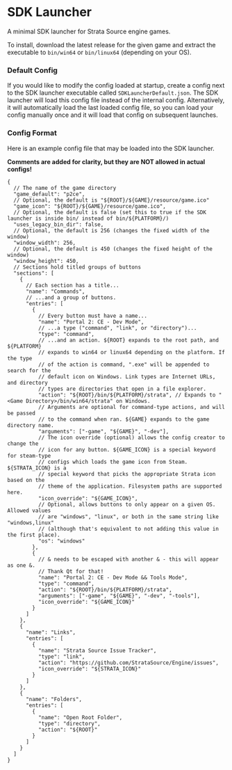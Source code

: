 # SDK Launcher

A minimal SDK launcher for Strata Source engine games.

To install, download the latest release for the given game and extract
the executable to `bin/win64` or `bin/linux64` (depending on your OS).

### Default Config

If you would like to modify the config loaded at startup, create a config next to
the SDK launcher executable called `SDKLauncherDefault.json`. The SDK launcher will
load this config file instead of the internal config. Alternatively, it will
automatically load the last loaded config file, so you can load your config manually
once and it will load that config on subsequent launches.

### Config Format

Here is an example config file that may be loaded into the SDK launcher.

**Comments are added for clarity, but they are NOT allowed in actual configs!**

```json5
{
  // The name of the game directory
  "game_default": "p2ce",
  // Optional, the default is "${ROOT}/${GAME}/resource/game.ico"
  "game_icon": "${ROOT}/${GAME}/resource/game.ico",
  // Optional, the default is false (set this to true if the SDK launcher is inside bin/ instead of bin/${PLATFORM}/)
  "uses_legacy_bin_dir": false,
  // Optional, the default is 256 (changes the fixed width of the window)
  "window_width": 256,
  // Optional, the default is 450 (changes the fixed height of the window)
  "window_height": 450,
  // Sections hold titled groups of buttons
  "sections": [
    {
      // Each section has a title...
      "name": "Commands",
      // ...and a group of buttons.
      "entries": [
        {
          // Every button must have a name...
          "name": "Portal 2: CE - Dev Mode",
          // ...a type ("command", "link", or "directory")...
          "type": "command",
          // ...and an action. ${ROOT} expands to the root path, and ${PLATFORM}
          // expands to win64 or linux64 depending on the platform. If the type
          // of the action is command, ".exe" will be appended to search for the
          // default icon on Windows. Link types are Internet URLs, and directory
          // types are directories that open in a file explorer.
          "action": "${ROOT}/bin/${PLATFORM}/strata", // Expands to "<Game Directory>/bin/win64/strata" on Windows.
          // Arguments are optional for command-type actions, and will be passed
          // to the command when ran. ${GAME} expands to the game directory name.
          "arguments": ["-game", "${GAME}", "-dev"],
          // The icon override (optional) allows the config creator to change the
          // icon for any button. ${GAME_ICON} is a special keyword for steam-type
          // configs which loads the game icon from Steam. ${STRATA_ICON} is a
          // special keyword that picks the appropriate Strata icon based on the
          // theme of the application. Filesystem paths are supported here.
          "icon_override": "${GAME_ICON}",
          // Optional, allows buttons to only appear on a given OS. Allowed values
          // are "windows", "linux", or both in the same string like "windows,linux"
          // (although that's equivalent to not adding this value in the first place).
          "os": "windows"
        },
        {
          // & needs to be escaped with another & - this will appear as one &.
          // Thank Qt for that!
          "name": "Portal 2: CE - Dev Mode && Tools Mode",
          "type": "command",
          "action": "${ROOT}/bin/${PLATFORM}/strata",
          "arguments": ["-game", "${GAME}", "-dev", "-tools"],
          "icon_override": "${GAME_ICON}"
        }
      ]
    },
    {
      "name": "Links",
      "entries": [
        {
          "name": "Strata Source Issue Tracker",
          "type": "link",
          "action": "https://github.com/StrataSource/Engine/issues",
          "icon_override": "${STRATA_ICON}"
        }
      ]
    },
    {
      "name": "Folders",
      "entries": [
        {
          "name": "Open Root Folder",
          "type": "directory",
          "action": "${ROOT}"
        }
      ]
    }
  ]
}
```
